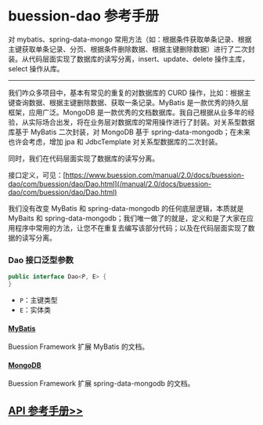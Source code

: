 # buession-dao 参考手册


对 mybatis、spring-data-mongo 常用方法（如：根据条件获取单条记录、根据主键获取单条记录、分页、根据条件删除数据、根据主键删除数据）进行了二次封装。从代码层面实现了数据库的读写分离，insert、update、delete 操作主库，select 操作从库。


---

我们咋众多项目中，基本有常见的重复的对数据库的 CURD 操作，比如：根据主键查询数据、根据主键删除数据、获取一条记录。MyBatis 是一款优秀的持久层框架，应用广泛。MongoDB 是一款优秀的文档数据库。我自己根据从业多年的经验，从实际场合出发，将在业务层对数据库的常用操作进行了封装。对关系型数据库基于 MyBatis 二次封装，对 MongoDB 基于 spring-data-mongodb；在未来也许会考虑，增加 jpa 和 JdbcTemplate 对关系型数据库的二次封装。

同时，我们在代码层面实现了数据库的读写分离。

接口定义，可见：[https://www.buession.com/manual/2.0/docs/buession-dao/com/buession/dao/Dao.html](/manual/2.0/docs/buession-dao/com/buession/dao/Dao.html)

我们没有改变 MyBatis 和 spring-data-mongodb 的任何底层逻辑，本质就是 MyBaits 和 spring-data-mongodb；我们唯一做了的就是，定义和是了大家在应用程序中常用的方法，让您不在重复去编写该部分代码；以及在代码层面实现了数据的读写分离。


### **Dao 接口泛型参数**

```java
public interface Dao<P, E> {
}
```

* `P`：主键类型
* `E`：实体类


#### [MyBatis](mybatis.md)

Buession Framework 扩展 MyBatis 的文档。


#### [MongoDB](mongodb.md)

Buession Framework 扩展 spring-data-mongodb 的文档。


## [API 参考手册>>](/manual/2.0/docs/buession-dao/)